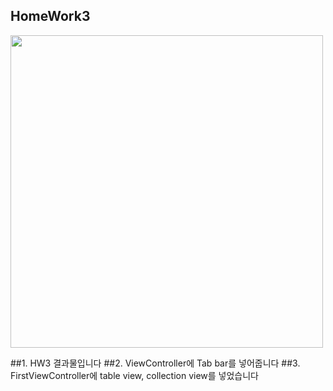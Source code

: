 ## HomeWork3
<img src="https://github.com/user-attachments/assets/66e77b9a-ab7c-4b65-8858-95a61ac05355" width = "500"/>

##1. HW3 결과물입니다
##2. ViewController에 Tab bar를 넣어줍니다
##3. FirstViewController에 table view, collection view를 넣었습니다
